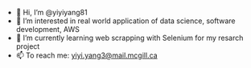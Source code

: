 - 👋 Hi, I’m @yiyiyang81
- 👀 I’m interested in real world application of data science, software development, AWS
- 🌱 I’m currently learning web scrapping with Selenium for my resarch project
- 📫 To reach me: yiyi.yang3@mail.mcgill.ca

<!---
yiyiyang81/yiyiyang81 is a ✨ special ✨ repository because its `README.md` (this file) appears on your GitHub profile.
You can click the Preview link to take a look at your changes.
--->
